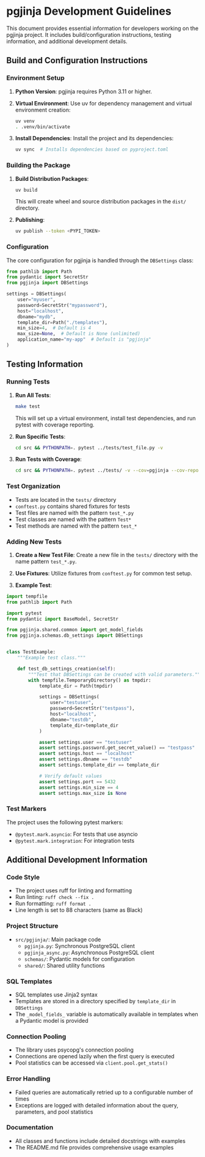 # pgjinja Development Guidelines

This document provides essential information for developers working on the pgjinja project. It includes build/configuration instructions, testing information, and additional development details.

## Build and Configuration Instructions

### Environment Setup

1. **Python Version**: pgjinja requires Python 3.11 or higher.

2. **Virtual Environment**: Use uv for dependency management and virtual environment creation:
   ```bash
   uv venv
   . .venv/bin/activate
   ```

3. **Install Dependencies**: Install the project and its dependencies:
   ```bash
   uv sync  # Installs dependencies based on pyproject.toml
   ```

### Building the Package

1. **Build Distribution Packages**:
   ```bash
   uv build
   ```
   This will create wheel and source distribution packages in the `dist/` directory.

2. **Publishing**:
   ```bash
   uv publish --token <PYPI_TOKEN>
   ```

### Configuration

The core configuration for pgjinja is handled through the `DBSettings` class:

```python
from pathlib import Path
from pydantic import SecretStr
from pgjinja import DBSettings

settings = DBSettings(
    user="myuser",
    password=SecretStr("mypassword"),
    host="localhost",
    dbname="mydb",
    template_dir=Path("./templates"),
    min_size=4,  # Default is 4
    max_size=None,  # Default is None (unlimited)
    application_name="my-app"  # Default is "pgjinja"
)
```

## Testing Information

### Running Tests

1. **Run All Tests**:
   ```bash
   make test
   ```
   This will set up a virtual environment, install test dependencies, and run pytest with coverage reporting.

2. **Run Specific Tests**:
   ```bash
   cd src && PYTHONPATH=. pytest ../tests/test_file.py -v
   ```

3. **Run Tests with Coverage**:
   ```bash
   cd src && PYTHONPATH=. pytest ../tests/ -v --cov=pgjinja --cov-report=term-missing
   ```

### Test Organization

- Tests are located in the `tests/` directory
- `conftest.py` contains shared fixtures for tests
- Test files are named with the pattern `test_*.py`
- Test classes are named with the pattern `Test*`
- Test methods are named with the pattern `test_*`

### Adding New Tests

1. **Create a New Test File**: Create a new file in the `tests/` directory with the name pattern `test_*.py`.

2. **Use Fixtures**: Utilize fixtures from `conftest.py` for common test setup.

3. **Example Test**:

```python
import tempfile
from pathlib import Path

import pytest
from pydantic import BaseModel, SecretStr

from pgjinja.shared.common import get_model_fields
from pgjinja.schemas.db_settings import DBSettings


class TestExample:
    """Example test class."""

    def test_db_settings_creation(self):
        """Test that DBSettings can be created with valid parameters."""
        with tempfile.TemporaryDirectory() as tmpdir:
            template_dir = Path(tmpdir)

            settings = DBSettings(
                user="testuser",
                password=SecretStr("testpass"),
                host="localhost",
                dbname="testdb",
                template_dir=template_dir
            )

            assert settings.user == "testuser"
            assert settings.password.get_secret_value() == "testpass"
            assert settings.host == "localhost"
            assert settings.dbname == "testdb"
            assert settings.template_dir == template_dir

            # Verify default values
            assert settings.port == 5432
            assert settings.min_size == 4
            assert settings.max_size is None
```

### Test Markers

The project uses the following pytest markers:

- `@pytest.mark.asyncio`: For tests that use asyncio
- `@pytest.mark.integration`: For integration tests

## Additional Development Information

### Code Style

- The project uses ruff for linting and formatting
- Run linting: `ruff check --fix .`
- Run formatting: `ruff format .`
- Line length is set to 88 characters (same as Black)

### Project Structure

- `src/pgjinja/`: Main package code
  - `pgjinja.py`: Synchronous PostgreSQL client
  - `pgjinja_async.py`: Asynchronous PostgreSQL client
  - `schemas/`: Pydantic models for configuration
  - `shared/`: Shared utility functions

### SQL Templates

- SQL templates use Jinja2 syntax
- Templates are stored in a directory specified by `template_dir` in `DBSettings`
- The `_model_fields_` variable is automatically available in templates when a Pydantic model is provided

### Connection Pooling

- The library uses psycopg's connection pooling
- Connections are opened lazily when the first query is executed
- Pool statistics can be accessed via `client.pool.get_stats()`

### Error Handling

- Failed queries are automatically retried up to a configurable number of times
- Exceptions are logged with detailed information about the query, parameters, and pool statistics

### Documentation

- All classes and functions include detailed docstrings with examples
- The README.md file provides comprehensive usage examples
